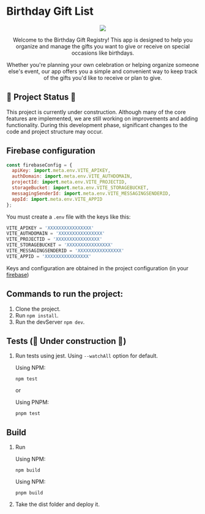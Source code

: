# Birthday Gift List

<p align="center">   
   <img src="https://github.com/user-attachments/assets/865d70fc-8328-4420-a5c7-8425a494bd06" />
</p>
<p align="center">
   Welcome to the Birthday Gift Registry! This app is designed to help you organize and manage the gifts you want to give or receive on special occasions like birthdays.
</p>
<p align="center">
   Whether you're planning your own celebration or helping organize someone else's event, our app offers you a simple and convenient way to keep track of the gifts you'd like to receive or plan to give.
</p>

## 🚧 Project Status 🚧

This project is currently under construction. Although many of the core features are implemented, we are still working on improvements and adding functionality. During this development phase, significant changes to the code and project structure may occur.

## Firebase configuration

```js
const firebaseConfig = {
  apiKey: import.meta.env.VITE_APIKEY,
  authDomain: import.meta.env.VITE_AUTHDOMAIN,
  projectId: import.meta.env.VITE_PROJECTID,
  storageBucket: import.meta.env.VITE_STORAGEBUCKET,
  messagingSenderId: import.meta.env.VITE_MESSAGINGSENDERID,
  appId: import.meta.env.VITE_APPID
};
```

You must create a `.env` file with the keys like this:

```js
VITE_APIKEY = 'XXXXXXXXXXXXXXXX' 
VITE_AUTHDOMAIN = 'XXXXXXXXXXXXXXXX'
VITE_PROJECTID = 'XXXXXXXXXXXXXXXX'
VITE_STORAGEBUCKET = 'XXXXXXXXXXXXXXXX'
VITE_MESSAGINGSENDERID = 'XXXXXXXXXXXXXXXX'
VITE_APPID = 'XXXXXXXXXXXXXXXX'
```
Keys and configuration are obtained in the project configuration (in your [firebase](https://firebase.google.com))

## Commands to run the project:

1. Clone the project.
2. Run `npm install`.
3. Run the devServer `npm dev`.

## Tests (🚧 Under construction 🚧)

1. Run tests using jest. Using `--watchAll` option for default.

    Using NPM:
    
    ```
    npm test
    ```
    
    or
    
    Using PNPM:
    
    ```
    pnpm test
    ```

## Build

1. Run
   
   Using NPM:
   ```
   npm build
   ```
   Using NPM:

    ```
    pnpm build
    ```
2. Take the dist folder and deploy it.
